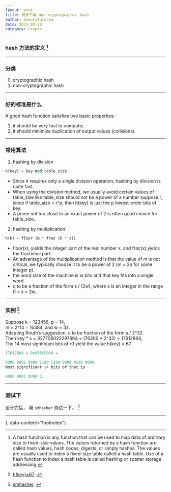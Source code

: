 ```yaml
---
layout: post
title: 初步了解 non-cryptographic hash
author: beautifularea
date: 2021-03-28
category: crypto
---
```


### hash 方法的定义 [^1]

*** 

### 分类
0) cryptographic hash
1) non-cryptographic hash

*** 

### 好的标准是什么
A good hash function satisfies two basic properties:   
1) it should be very fast to compute;   
2) it should minimize duplication of output values (collisions). 

***

### 常用算法
1) hashing by division  
```rust
h(key) = key mod table_size 
```
* Since it requires only a single division operation, hashing by division is quite fast.
* When using the division method, we usually avoid certain values of table_size like table_size should not be a power of a number suppose r, since if table_size = r^p, then h(key) is just the p lowest-order bits of key.
* A prime not too close to an exact power of 2 is often good choice for table_size.

2) hashing by multiplication  
```rust
h(k) = floor (m * frac (k * c))
```
* floor(x), yields the integer part of the real number x, and frac(x) yields the fractional part. 
* An advantage of the multiplication method is that the value of m is not critical, we typically choose it to be a power of 2 (m = 2p for some integer p).
* the word size of the machine is w bits and that key fits into a single word.
* c to be a fraction of the form s / (2w), where s is an integer in the range 0 < s < 2w. 

*** 

### 实例 [^5]
Suppose k = 123456, p = 14,  
m = 2^14 = 16384, and w = 32.  
Adapting Knuth’s suggestion, c to be fraction of the form s / 2^32.  
Then key * s = 327706022297664 = (76300 * 2^32) + 17612864,  
The 14 most significant bits of r0 yield the value h(key) = 67.  
```rust
17612864 = 0x010CC040 =

0000 0001 0000 1100 1100 0000 0100 0000
Most significant 14 bits of that is

0000 0001 0000 11
```

***

### 测试下
设计完后， 用 `smhasher` 测试一下。  [^4]

---
{: data-content="footnotes"}

[^1]: A hash function is any function that can be used to map data of arbitrary size to fixed-size values. The values returned by a hash function are called hash values, hash codes, digests, or simply hashes. The values are usually used to index a fixed-size table called a hash table. Use of a hash function to index a hash table is called hashing or scatter storage addressing.  
[^2]: [Hash function](https://en.wikipedia.org/wiki/Hash_function).
[^3]: [Designing a good non-cryptographic hash function](http://ticki.github.io/blog/designing-a-good-non-cryptographic-hash-function/) .  
[^4]: [smhasher](https://github.com/aappleby/smhasher)  .  
[^5]: [h(key)=67](https://stackoverflow.com/questions/13188468/why-the-14-most-significant-bits-of-17612864-is-67) .  